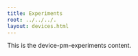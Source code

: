 ```yaml
---
title: Experiments
root: ../../../.
layout: devices.html
---
```


This is the device-pm-experiments content.
